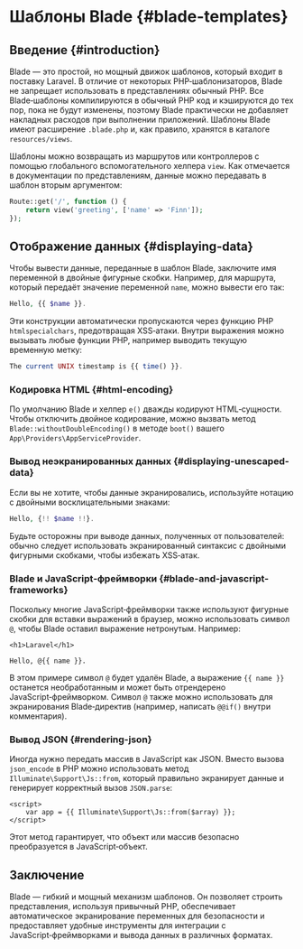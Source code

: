# Шаблоны Blade {#blade-templates}

## Введение {#introduction}

Blade — это простой, но мощный движок шаблонов, который входит в поставку Laravel. В отличие от некоторых PHP‑шаблонизаторов, Blade не запрещает использовать в представлениях обычный PHP. Все Blade‑шаблоны компилируются в обычный PHP код и кэшируются до тех пор, пока не будут изменены, поэтому Blade практически не добавляет накладных расходов при выполнении приложений. Шаблоны Blade имеют расширение `.blade.php` и, как правило, хранятся в каталоге `resources/views`.

Шаблоны можно возвращать из маршрутов или контроллеров с помощью глобального вспомогательного хелпера `view`. Как отмечается в документации по представлениям, данные можно передавать в шаблон вторым аргументом:

```php
Route::get('/', function () {
    return view('greeting', ['name' => 'Finn']);
});
```

## Отображение данных {#displaying-data}

Чтобы вывести данные, переданные в шаблон Blade, заключите имя переменной в двойные фигурные скобки. Например, для маршрута, который передаёт значение переменной `name`, можно вывести его так:

```php
Hello, {{ $name }}.
```

Эти конструкции автоматически пропускаются через функцию PHP `htmlspecialchars`, предотвращая XSS‑атаки. Внутри выражения можно вызывать любые функции PHP, например выводить текущую временную метку:

```php
The current UNIX timestamp is {{ time() }}.
```

### Кодировка HTML {#html-encoding}

По умолчанию Blade и хелпер `e()` дважды кодируют HTML‑сущности. Чтобы отключить двойное кодирование, можно вызвать метод `Blade::withoutDoubleEncoding()` в методе `boot()` вашего `App\Providers\AppServiceProvider`.

### Вывод неэкранированных данных {#displaying-unescaped-data}

Если вы не хотите, чтобы данные экранировались, используйте нотацию с двойными восклицательными знаками:

```php
Hello, {!! $name !!}.
```

Будьте осторожны при выводе данных, полученных от пользователей: обычно следует использовать экранированный синтаксис с двойными фигурными скобками, чтобы избежать XSS‑атак.

### Blade и JavaScript‑фреймворки {#blade-and-javascript-frameworks}

Поскольку многие JavaScript‑фреймворки также используют фигурные скобки для вставки выражений в браузер, можно использовать символ `@`, чтобы Blade оставил выражение нетронутым. Например:

```blade
<h1>Laravel</h1>

Hello, @{{ name }}.
```

В этом примере символ `@` будет удалён Blade, а выражение `{{ name }}` останется необработанным и может быть отрендерено JavaScript‑фреймворком. Символ `@` также можно использовать для экранирования Blade‑директив (например, написать `@@if()` внутри комментария).

### Вывод JSON {#rendering-json}

Иногда нужно передать массив в JavaScript как JSON. Вместо вызова `json_encode` в PHP можно использовать метод `Illuminate\Support\Js::from`, который правильно экранирует данные и генерирует корректный вызов `JSON.parse`:

```blade
<script>
    var app = {{ Illuminate\Support\Js::from($array) }};
</script>
```

Этот метод гарантирует, что объект или массив безопасно преобразуется в JavaScript‑объект.

## Заключение

Blade — гибкий и мощный механизм шаблонов. Он позволяет строить представления, используя привычный PHP, обеспечивает автоматическое экранирование переменных для безопасности и предоставляет удобные инструменты для интеграции с JavaScript‑фреймворками и вывода данных в различных форматах.